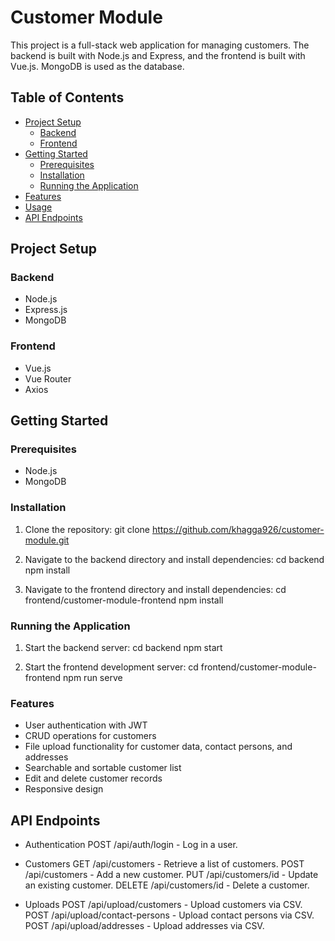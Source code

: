 # Customer Module

This project is a full-stack web application for managing customers. The backend is built with Node.js and Express, and the frontend is built with Vue.js. MongoDB is used as the database.

## Table of Contents

- [Project Setup](#project-setup)
  - [Backend](#backend)
  - [Frontend](#frontend)
- [Getting Started](#getting-started)
  - [Prerequisites](#prerequisites)
  - [Installation](#installation)
  - [Running the Application](#running-the-application)
- [Features](#features)
- [Usage](#usage)
- [API Endpoints](#api-endpoints)

## Project Setup

### Backend

- Node.js
- Express.js
- MongoDB

### Frontend

- Vue.js
- Vue Router
- Axios

## Getting Started

### Prerequisites

- Node.js
- MongoDB

### Installation

1. Clone the repository:
   git clone https://github.com/khagga926/customer-module.git

2. Navigate to the backend directory and install dependencies:
   cd backend
   npm install

3. Navigate to the frontend directory and install dependencies:
   cd frontend/customer-module-frontend
   npm install

### Running the Application

1. Start the backend server:
   cd backend
   npm start

2. Start the frontend development server:
   cd frontend/customer-module-frontend
   npm run serve

### Features

- User authentication with JWT
- CRUD operations for customers
- File upload functionality for customer data, contact persons, and addresses
- Searchable and sortable customer list
- Edit and delete customer records
- Responsive design

## API Endpoints

- Authentication
  POST /api/auth/login - Log in a user.

- Customers
  GET /api/customers - Retrieve a list of customers.
  POST /api/customers - Add a new customer.
  PUT /api/customers/id - Update an existing customer.
  DELETE /api/customers/id - Delete a customer.

- Uploads
  POST /api/upload/customers - Upload customers via CSV.
  POST /api/upload/contact-persons - Upload contact persons via CSV.
  POST /api/upload/addresses - Upload addresses via CSV.
